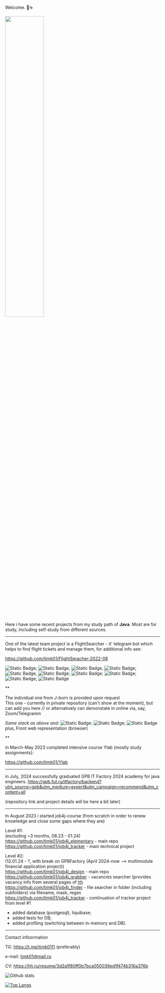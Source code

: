 Welcome. :open_hands::coffee:

<img src="https://github.com/timk01/timk01/assets/25296074/f7a76d65-1e8c-4c4a-afe2-d0a4342129c6" width="50%" height="50%"/>
<br />

Here i have some recent projects from my study path of <strong>Java</strong>. Most are for study, including self-study from different sources. 

***

One of the latest team project is a FlightSearcher - it' telegram bot which helps to find flight tickets and manage them, for additional info see:

https://github.com/timk01/FlightSeracher-2022-08

![Static Badge](https://img.shields.io/badge/Java-%3D%2011,17-orange);
![Static Badge](https://img.shields.io/badge/Spring-%3E%3D5.0-blue),
![Static Badge](https://img.shields.io/badge/Spring%20Boot-green),
![Static Badge](https://img.shields.io/badge/Spring%3A%20Web%2C%20Data%2C%20JPA-dark%20green);
![Static Badge](https://img.shields.io/badge/%D0%91%D0%94%3A%20Postgres-purple),
![Static Badge](https://img.shields.io/badge/h2%2C%20flyway-purple);
![Static Badge](https://img.shields.io/badge/Junit%20%2B%20Mockito-red);
![Static Badge](https://img.shields.io/badge/Docker-pink);
![Static Badge](https://img.shields.io/badge/Maven-magenta);
![Static Badge](https://img.shields.io/badge/Git-green)

**

The individual one from J-born is provided upon request <br />
This one - currently in private repository (can't show at the moment), but can add you here // or alternatively can demonstate in online via, say, Zoom/Telegramm

<em>Same stack as above and:</em> 
![Static Badge](https://img.shields.io/badge/h2%2C%20liquibase-purple);
![Static Badge](https://img.shields.io/badge/CSS%2C%20HTML-blue);
![Static Badge](https://img.shields.io/badge/GUI%20web%20development-red)
plus, Front web representation (browser)

**

in March-May 2023 completed intensive course Ylab  (mostly study assignments):

https://github.com/timk01/Ylab

***

in July, 2024 successfully graduated GPB IT Factory 2024 academy for java engineers. https://gpb.fut.ru/itfactory/backend?utm_source=gpb&utm_medium=expert&utm_campaign=recommend&utm_content=all

(repository link and project details will be here a bit later)

***

In August 2023 i started job4j-course (from scratch in order to renew knowledge and close some gaps where they are)

Level #1:<br />
(excluding ~3 months, 08.23 - 01.24) <br />
https://github.com/timk01/job4j_elementary - main repo <br />
https://github.com/timk01/job4j_tracker - main technical project <br />

Level #2:<br />
(12.01.24 - ?, with break on GPBFactory (April 2024-now --> multimodule financial application project))<br />
https://github.com/timk01/job4j_design - main repo <br />
https://github.com/timk01/job4j_grabber - vacancies searcher (provides vacancy info from several pages of [hh](https://career.habr.com/vacancies/java_developer. ) <br />
https://github.com/timk01/job4j_finder - file searcher in folder (including subfolders) via filename, mask, regex <br />
https://github.com/timk01/job4j_tracker - continuation of tracker project from level #1
- added database (postgesql), liquibase;
- added tests for DB;
- added profiling (switching between in-memory and DB).
***

Contact infoormation

TG: https://t.me/timk0111 (preferably)

e-mail: timk01@mail.ru

CV: https://hh.ru/resume/3d2a1f80ff0b7bca050039ed1f474b316a376b

![Github stats](https://github-readme-stats.vercel.app/api?username=timk01&hide=stars,prs,issues,contribs)

[![Top Langs](https://github-readme-stats.vercel.app/api/top-langs/?username=timk01&layout=compact)](https://github.com/timk01/github-readme-stats)

